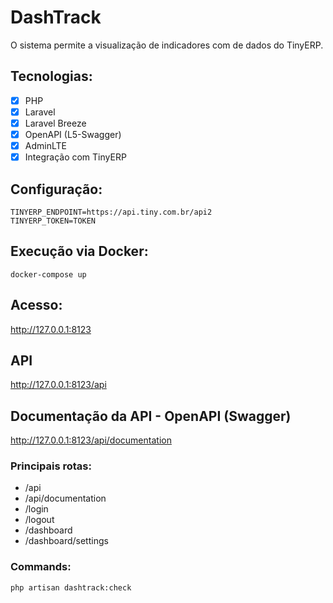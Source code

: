# DashTrack
O sistema permite a visualização de indicadores com de dados do TinyERP.

## Tecnologias:
- [x] PHP
- [x] Laravel
- [x] Laravel Breeze
- [x] OpenAPI (L5-Swagger)
- [x] AdminLTE
- [x] Integração com TinyERP 

## Configuração:
```
TINYERP_ENDPOINT=https://api.tiny.com.br/api2
TINYERP_TOKEN=TOKEN
```

## Execução via Docker:
```
docker-compose up
```

## Acesso:
http://127.0.0.1:8123

## API
http://127.0.0.1:8123/api

## Documentação da API - OpenAPI (Swagger)
http://127.0.0.1:8123/api/documentation

### Principais rotas:
- /api
- /api/documentation
- /login
- /logout
- /dashboard
- /dashboard/settings

### Commands:
```bash
php artisan dashtrack:check
```
